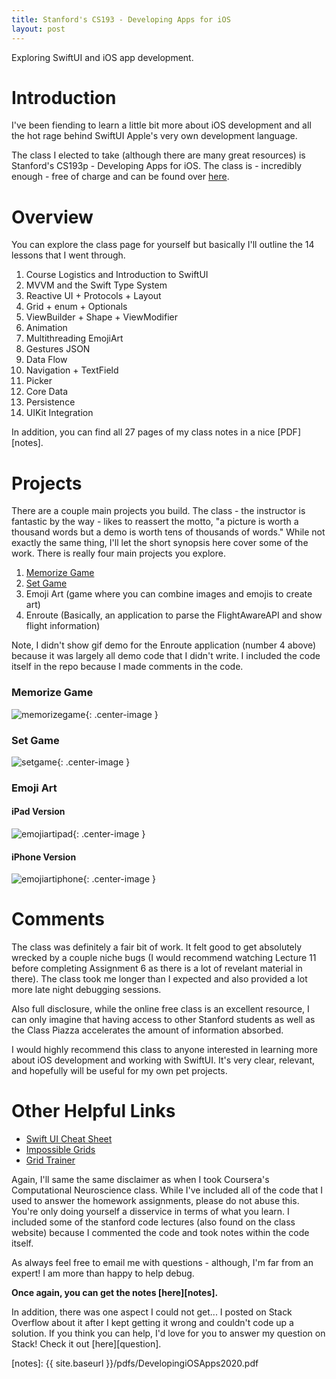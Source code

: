 ```yaml
---
title: Stanford's CS193 - Developing Apps for iOS
layout: post
---
```


Exploring SwiftUI and iOS app development.

Introduction
============
I've been fiending to learn a little bit more about iOS development and all the hot rage behind SwiftUI Apple's very own development language. 

The class I elected to take (although there are many great resources) is Stanford's CS193p - Developing Apps for iOS. The class is - incredibly enough - free of charge and can be found over [here][stanford-class].

Overview
========
You can explore the class page for yourself but basically I'll outline the 14 lessons that I went through. 

1. Course Logistics and Introduction to SwiftUI
2. MVVM and the Swift Type System
3. Reactive UI + Protocols + Layout
4. Grid + enum + Optionals
5. ViewBuilder + Shape + ViewModifier
6. Animation
7. Multithreading EmojiArt
8. Gestures JSON
9. Data Flow
10. Navigation + TextField
11. Picker
12. Core Data
13. Persistence 
14. UIKit Integration

In addition, you can find all 27 pages of my class notes in a nice [PDF][notes].

Projects
========
There are a couple main projects you build. The class - the instructor is fantastic by the way - likes to reassert the motto, "a picture is worth a thousand words but a demo is worth tens of thousands of words." While not exactly the same thing, I'll let the short synopsis here cover some of the work. There is really four main projects you explore. 

1. [Memorize Game][memorize-wiki]
2. [Set Game][set-wiki]
3. Emoji Art (game where you can combine images and emojis to create art)
4. Enroute (Basically, an application to parse the FlightAwareAPI and show flight information)

Note, I didn't show gif demo for the Enroute application (number 4 above) because it was largely all demo code that I didn't write. I included the code itself in the repo because I made comments in the code. 


### Memorize Game

![memorizegame](/videos/developing-ios-apps/MemorizeGameRecording.gif){: .center-image }

### Set Game

![setgame](/videos/developing-ios-apps/SetGameRecording.gif){: .center-image }

### Emoji Art

#### iPad Version

![emojiartipad](/videos/developing-ios-apps/EmojiArtiPadRecording.gif){: .center-image }

#### iPhone Version

![emojiartiphone](/videos/developing-ios-apps/EmojiArtiPhoneRecording.gif){: .center-image }

Comments
========
The class was definitely a fair bit of work. It felt good to get absolutely wrecked by a couple niche bugs (I would recommend watching Lecture 11 before completing Assignment 6 as there is a lot of revelant material in there). The class took me longer than I expected and also provided a lot more late night debugging sessions. 

Also full disclosure, while the online free class is an excellent resource, I can only imagine that having access to other Stanford students as well as the Class Piazza accelerates the amount of information absorbed. 

I would highly recommend this class to anyone interested in learning more about iOS development and working with SwiftUI. It's very clear, relevant, and hopefully will be useful for my own pet projects. 

Other Helpful Links
===================
* [Swift UI Cheat Sheet][swift-cheatsheet]
* [Impossible Grids][impossible-grids]
* [Grid Trainer][grid-trainer]

Again, I'll same the same disclaimer as when I took Coursera's Computational Neuroscience class. While I've included all of the code that I used to answer the homework assignments, please do not abuse this. You're only doing yourself a disservice in terms of what you learn. I included some of the stanford code lectures (also found on the class website) because I commented the code and took notes within the code itself. 

As always feel free to email me with questions - although, I'm far from an expert! I am more than happy to help debug. 

**Once again, you can get the notes [here][notes].** 

In addition, there was one aspect I could not get... I posted on Stack Overflow about it after I kept getting it wrong and couldn't code up a solution. If you think you can help, I'd love for you to answer my question on Stack! Check it out [here][question].

[comment]: <> (Bibliography)
[stanford-class]: https://cs193p.sites.stanford.edu/
[swift-cheatsheet]: https://jaredsinclair.com/2020/05/07/swiftui-cheat-sheet.html#:~:text=Use%20%40State%20when%20your%20view,ancestor%20has%20a%20reference%20to.&text=If%20your%20view%20needs%20more,you%20are%20out%20of%20luck.
[impossible-grids]: https://swiftui-lab.com/impossible-grids/
[grid-trainer]: https://github.com/swiftui-lab/GridTrainer
[memorize-wiki]: https://en.wikipedia.org/wiki/Concentration_(card_game)
[set-wiki]: https://en.wikipedia.org/wiki/Set_(card_game)
[code]: https://github.com/johnlarkin1/developing-ios-swiftui-stanford
[notes]: {{ site.baseurl }}/pdfs/DevelopingiOSApps2020.pdf